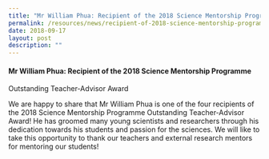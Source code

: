 ```yaml
---
title: "Mr William Phua: Recipient of the 2018 Science Mentorship Programme"
permalink: /resources/news/recipient-of-2018-science-mentorship-programme
date: 2018-09-17
layout: post
description: ""
---
```

#### Mr William Phua: Recipient of the 2018 Science Mentorship Programme

Outstanding Teacher-Advisor Award

We are happy to share that Mr William Phua is one of the four recipients of the 2018 Science Mentorship Programme Outstanding Teacher-Advisor Award! He has groomed many young scientists and researchers through his dedication towards his students and passion for the sciences. We will like to take this opportunity to thank our teachers and external research mentors for mentoring our students!